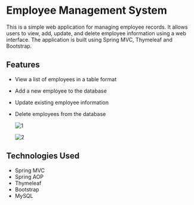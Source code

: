 # Employee Management System
This is a simple web application for managing employee records. It allows users to view, add, update, and delete employee information using a web interface. The application is built using Spring MVC, Thymeleaf and Bootstrap.

## Features
- View a list of employees in a table format
- Add a new employee to the database
- Update existing employee information
- Delete employees from the database

  ![1](https://github.com/linimary/Employee-MVC/assets/125043957/efa0a54b-4367-4b7b-948a-68d05479e788)

  ![2](https://github.com/linimary/Employee-MVC/assets/125043957/f6465a01-186b-4ecd-9f34-750d99ee3984)

## Technologies Used
- Spring MVC
- Spring AOP
- Thymeleaf
- Bootstrap
- MySQL
